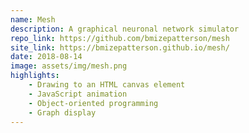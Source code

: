 ```yaml
---
name: Mesh
description: A graphical neuronal network simulator
repo_link: https://github.com/bmizepatterson/mesh
site_link: https://bmizepatterson.github.io/mesh/
date: 2018-08-14
image: assets/img/mesh.png
highlights:
    - Drawing to an HTML canvas element
    - JavaScript animation
    - Object-oriented programming
    - Graph display
---
```

